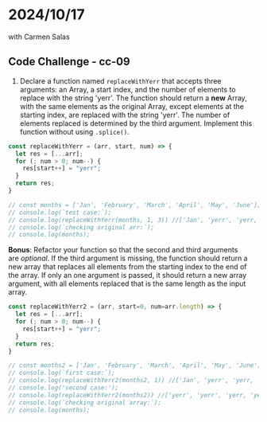 # 2024/10/17
with Carmen Salas

## Code Challenge - cc-09
1. Declare a function named `replaceWithYerr` that accepts three arguments: an Array, a start index, and the number of elements to replace with the string 'yerr'. The function should return a **new** Array, with the same elements as the original Array, except elements at the starting index, are replaced with the string 'yerr'. The number of elements replaced is determined by the third argument. Implement this function without using `.splice()`.
```js
const replaceWithYerr = (arr, start, num) => {
  let res = [...arr];
  for (; num > 0; num--) {
    res[start++] = "yerr";
  }
  return res;
}

// const months = ['Jan', 'February', 'March', 'April', 'May', 'June'];    
// console.log(`test case:`);
// console.log(replaceWithYerr(months, 1, 3)) //['Jan', 'yerr', 'yerr, 'yerr', 'May', 'June']k
// console.log(`checking original arr:`);
// console.log(months);
```

**Bonus**: Refactor your function so that the second and third arguments are *optional*. If the third argument is missing, the function should return a new array that replaces all elements from the starting index to the end of the array. If only an one argument is passed, it should return a new array argument, with all elements replaced that is the same length as the input array.
```js
const replaceWithYerr2 = (arr, start=0, num=arr.length) => {
  let res = [...arr];
  for (; num > 0; num--) {
    res[start++] = "yerr";
  }
  return res;
}

// const months2 = ['Jan', 'February', 'March', 'April', 'May', 'June'];
// console.log(`first case:`);
// console.log(replaceWithYerr2(months2, 1)) //['Jan', 'yerr', 'yerr, 'yerr', 'yerr', 'yerr']
// console.log('second case:');
// console.log(replaceWithYerr2(months2)) //['yerr', 'yerr', 'yerr, 'yerr', 'yerr', 'yerr']
// console.log(`checking original array:`);
// console.log(months);